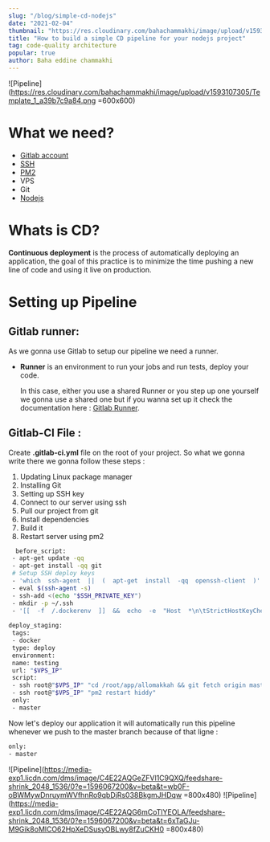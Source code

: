 ```yaml
---
slug: "/blog/simple-cd-nodejs"
date: "2021-02-04"
thumbnail: "https://res.cloudinary.com/bahachammakhi/image/upload/v1593107305/Template_1_a39b7c9a84.png"
title: "How to build a simple CD pipeline for your nodejs project"
tag: code-quality architecture
popular: true
author: Baha eddine chammakhi
---
```


![Pipeline](https://res.cloudinary.com/bahachammakhi/image/upload/v1593107305/Template_1_a39b7c9a84.png =600x600)




# What we need?

 - [Gitlab account](https://gitlab.com/)
 - [SSH](https://www.ssh.com/)
 - [PM2](https://pm2.keymetrics.io/)
 - VPS
 - Git
 - [Nodejs](https://nodejs.org/en/)

# Whats is CD?

**Continuous deployment** is the process of automatically deploying an application, the goal of this practice is to minimize the time pushing a new line of code and using it live on production.

# Setting up Pipeline

## Gitlab runner:
As we gonna use Gitlab to setup our pipeline we need a runner.

- **Runner** is an environment to run your jobs and run tests, deploy your code.


  In this case, either you use a shared Runner or you step up one yourself we gonna use a shared one but if you wanna set up it check the documentation here : [Gitlab Runner](https://docs.gitlab.com/runner/).
  

## Gitlab-CI File :

 Create **.gitlab-ci.yml** file on the root of your project.
 So what we gonna write there we gonna follow these steps : 
 
 1. Updating Linux package manager 
 2. Installing Git
 3. Setting up SSH key
 4. Connect to our server using ssh
 5. Pull our project from git
 6. Install dependencies
 7. Build it
 8. Restart server using pm2

  
```bash
  before_script:
 - apt-get update -qq
 - apt-get install -qq git
 # Setup SSH deploy keys
 - 'which  ssh-agent  ||  (  apt-get  install  -qq  openssh-client  )'
 - eval $(ssh-agent -s)
 - ssh-add <(echo "$SSH_PRIVATE_KEY")
 - mkdir -p ~/.ssh
 - '[[  -f  /.dockerenv  ]]  &&  echo  -e  "Host  *\n\tStrictHostKeyChecking  no\n\n"  >  ~/.ssh/config'
  
deploy_staging:
 tags:
 - docker
 type: deploy
 environment:
 name: testing
 url: "$VPS_IP"
 script:
 - ssh root@"$VPS_IP" "cd /root/app/allomakkah && git fetch origin master && git reset --hard FETCH_HEAD && git clean -df && npm i && npm run prod-build"
 - ssh root@"$VPS_IP" "pm2 restart hiddy"
 only:
 - master
```

Now let's deploy our application it will automatically run this pipeline whenever we push to the master branch because of that ligne :
```bash
only:
- master
```
![Pipeline](https://media-exp1.licdn.com/dms/image/C4E22AQGeZFVl1C9QXQ/feedshare-shrink_2048_1536/0?e=1596067200&v=beta&t=wb0F-oBWMywDnruymWVfhnRo9qbDjRs038BkgmJHDqw =800x480)
![Pipeline](https://media-exp1.licdn.com/dms/image/C4E22AQG6mCoTlYEOLA/feedshare-shrink_2048_1536/0?e=1596067200&v=beta&t=6xTaGJu-M9Gik8oMlCO62HpXeDSusyOBLwy8fZuCKH0 =800x480)